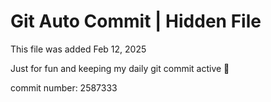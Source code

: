 # Git Auto Commit | Hidden File

This file was added Feb 12, 2025

Just for fun and keeping my daily git commit active 🤪

commit number: 2587333
